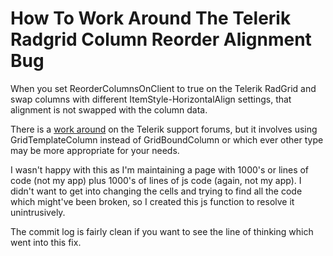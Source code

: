 How To Work Around The Telerik Radgrid Column Reorder Alignment Bug
===================================================================

When you set ReorderColumnsOnClient to true on the Telerik RadGrid and swap columns with different 
ItemStyle-HorizontalAlign settings, that alignment is not swapped with the column data.

There is a [work around](http://www.telerik.com/community/forums/aspnet-ajax/grid/horizontalalign-on-client-columns-reorder.aspx)
on the Telerik support forums, but it involves using GridTemplateColumn instead of GridBoundColumn or which ever other type
may be more appropriate for your needs.

I wasn't happy with this as I'm maintaining a page with 1000's or lines of code (not my app) plus 1000's of lines of js code (again, 
not my app).  I didn't want to get into changing the cells and trying to find all the code which might've been broken, so I created 
this js function to resolve it unintrusively.

The commit log is fairly clean if you want to see the line of thinking which went into this fix.